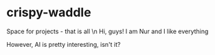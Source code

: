 # crispy-waddle
Space for projects - that is all \n
Hi, guys! 
I am Nur and I like everything

However, AI is pretty interesting, isn't it?
